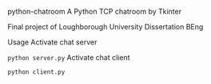 python-chatroom
A Python TCP chatroom by Tkinter

Final project of Loughborough University Dissertation BEng

Usage
Activate chat server

```python server.py```
Activate chat client

```python client.py```
